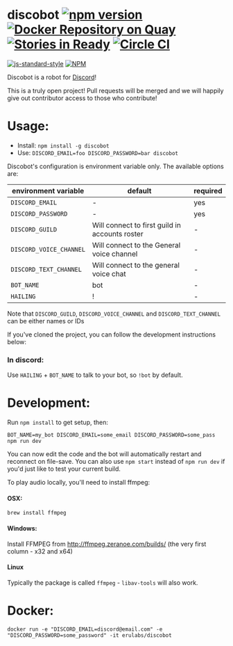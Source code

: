 # discobot [![npm version](https://badge.fury.io/js/discobot.svg)](https://badge.fury.io/js/discobot) [![Docker Repository on Quay](https://quay.io/repository/erulabs/discobot/status "Docker Repository on Quay")](https://quay.io/repository/erulabs/discobot) [![Stories in Ready](https://badge.waffle.io/asdqwex/discobot.svg?label=ready&title=Ready)](http://waffle.io/asdqwex/discobot) [![Circle CI](https://circleci.com/gh/asdqwex/discobot.svg?style=svg)](https://circleci.com/gh/asdqwex/discobot)

[![js-standard-style](https://cdn.rawgit.com/feross/standard/master/badge.svg)](https://github.com/feross/standard)
[![NPM](https://nodei.co/npm/discobot.png?downloads=true&downloadRank=true&stars=true)](https://nodei.co/npm/discobot/)

Discobot is a robot for [Discord](discordapp.com)!

This is a truly open project! Pull requests will be merged and we will happily give out contributor access to those who contribute!

# Usage:
 - Install: `npm install -g discobot`
 - Use: `DISCORD_EMAIL=foo DISCORD_PASSWORD=bar discobot`

Discobot's configuration is environment variable only. The available options are:

|environment variable|default|required|
|---|---|---|
|`DISCORD_EMAIL`| - | yes |
|`DISCORD_PASSWORD`| - | yes |
|`DISCORD_GUILD`| Will connect to first guild in accounts roster | - |
|`DISCORD_VOICE_CHANNEL`| Will connect to the General voice channel | - |
|`DISCORD_TEXT_CHANNEL`| Will connect to the general voice chat | - |
|`BOT_NAME`| bot | - |
|`HAILING`| ! | - |

Note that `DISCORD_GUILD`, `DISCORD_VOICE_CHANNEL` and `DISCORD_TEXT_CHANNEL` can be either names or IDs

If you've cloned the project, you can follow the development instructions below:

### In discord:
Use `HAILING` + `BOT_NAME` to talk to your bot, so `!bot` by default.

# Development:
Run `npm install` to get setup, then:

`BOT_NAME=my_bot DISCORD_EMAIL=some_email DISCORD_PASSWORD=some_pass npm run dev`

You can now edit the code and the bot will automatically restart and reconnect on file-save. You can also use `npm start` instead of `npm run dev` if you'd just like to test your current build.

To play audio locally, you'll need to install ffmpeg:
#### OSX:
`brew install ffmpeg`
#### Windows:
Install FFMPEG from http://ffmpeg.zeranoe.com/builds/ (the very first column - x32 and x64)
#### Linux
Typically the package is called `ffmpeg` - `libav-tools` will also work.

# Docker:
`docker run -e "DISCORD_EMAIL=discord@email.com" -e "DISCORD_PASSWORD=some_password" -it erulabs/discobot`
